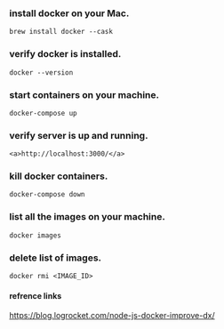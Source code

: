 ### install docker on your Mac.
    brew install docker --cask
    
### verify docker is installed.
    docker --version
    

### start containers on your machine.
    docker-compose up
    

### verify server is up and running.
    <a>http://localhost:3000/</a>
    

### kill docker containers.
    docker-compose down
    

### list all the images on your machine.
    docker images
    
### delete list of images.
    docker rmi <IMAGE_ID>

#### refrence links
<a>https://blog.logrocket.com/node-js-docker-improve-dx/</a>
